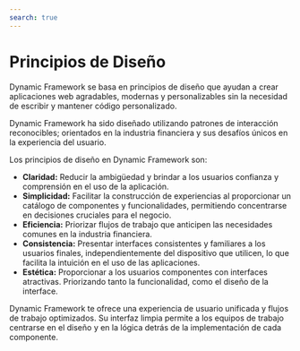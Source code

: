 ```yaml
---
search: true
---
```


# Principios de Diseño

Dynamic Framework se basa en principios de diseño que ayudan a crear aplicaciones web agradables, modernas y personalizables sin la necesidad de escribir y mantener código personalizado.

Dynamic Framework ha sido diseñado utilizando patrones de interacción reconocibles; orientados en la industria financiera y sus desafíos únicos en la experiencia del usuario.

Los principios de diseño en Dynamic Framework son:
- **Claridad:** Reducir la ambigüedad y brindar a los usuarios confianza y comprensión en el uso de la aplicación.
- **Simplicidad:** Facilitar la construcción de experiencias al proporcionar un catálogo de componentes y funcionalidades, permitiendo concentrarse en decisiones cruciales para el negocio.
- **Eficiencia:** Priorizar flujos de trabajo que anticipen las necesidades comunes en la industria financiera.
- **Consistencia:** Presentar interfaces consistentes y familiares a los usuarios finales, independientemente del dispositivo que utilicen, lo que facilita la intuición en el uso de las aplicaciones.
- **Estética:** Proporcionar a los usuarios componentes con interfaces atractivas. Priorizando tanto la funcionalidad, como el diseño de la interface.

Dynamic Framework te ofrece una experiencia de usuario unificada y flujos de trabajo optimizados. Su interfaz limpia permite a los equipos de trabajo centrarse en el diseño y en la lógica detrás de la implementación de cada componente.

